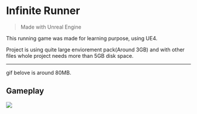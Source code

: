 # Infinite Runner
> Made with Unreal Engine

This running game was made for learning purpose, using UE4.

Project is using quite large enviorement pack(Around 3GB) and with other files whole project needs more than 5GB disk space.

***
gif belove is around 80MB.
## Gameplay
![](Intro.gif)